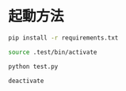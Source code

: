 # 起動方法

```bash
pip install -r requirements.txt
```

```bash
source .test/bin/activate
```

```bash
python test.py
```

```bash
deactivate
```

